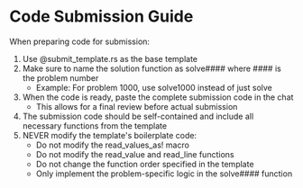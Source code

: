 # Code Submission Guide
When preparing code for submission:

1. Use @submit_template.rs as the base template
2. Make sure to name the solution function as solve#### where #### is the problem number
   - Example: For problem 1000, use solve1000 instead of just solve
3. When the code is ready, paste the complete submission code in the chat
   - This allows for a final review before actual submission
4. The submission code should be self-contained and include all necessary functions from the template
5. NEVER modify the template's boilerplate code:
   - Do not modify the read_values_as! macro
   - Do not modify the read_value and read_line functions
   - Do not change the function order specified in the template
   - Only implement the problem-specific logic in the solve#### function
